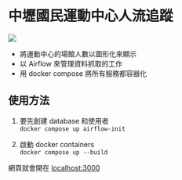 # 中壢國民運動中心人流追蹤

![](https://i.imgur.com/0V8ku9w.png)

- 將運動中心的場館人數以圖形化來顯示
- 以 Airflow 來管理資料抓取的工作
- 用 docker compose 將所有服務都容器化

## 使用方法

1. 要先創建 database 和使用者  
   `docker compose up airflow-init`

2. 啟動 docker containers  
   `docker compose up --build`

網頁就會開在 [localhost:3000](http://localhost:3000)
